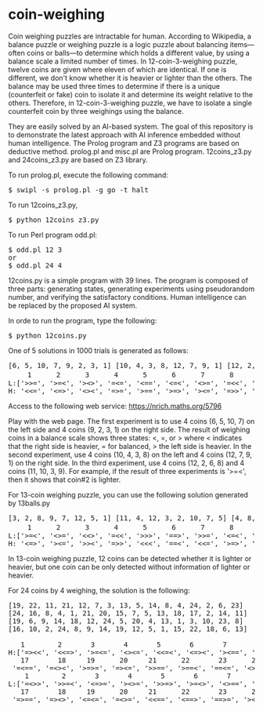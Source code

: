 # coin-weighing
Coin weighing puzzles are intractable for human. 
According to Wikipedia, a balance puzzle or weighing puzzle is a logic puzzle about balancing items—often coins or balls—to determine which holds a different value, by using a balance scale a limited number of times. In 12-coin-3-weighing puzzle, twelve coins are given where eleven of which are identical. If one is different, we don't know whether it is heavier or lighter than the others. The balance may be used three times to determine if there is a unique (counterfeit or fake) coin to isolate it and determine its weight relative to the others. Therefore, in 12-coin-3-weighing puzzle, we have to isolate a single counterfeit coin by three weighings using the balance.

They are easily solved by an AI-based system. 
The goal of this repository is to demonstrate the latest approach with AI inference embedded without human intelligence. 
The Prolog program and Z3 programs are based on deductive method. prolog.pl and misc.pl are Prolog program. 12coins_z3.py and 24coins_z3.py are based on Z3 library.

To run prolog.pl, execute the following command:
<pre>
$ swipl -s prolog.pl -g go -t halt
</pre>
To run 12coins_z3.py, 
<pre>
$ python 12coins_z3.py
</pre>

To run Perl program odd.pl:
<pre>
$ odd.pl 12 3
or
$ odd.pl 24 4
</pre>

12coins.py is a simple program with 39 lines. 
The program is composed of three parts: generating states, generating experiments using pseudorandom number, and verifying the satisfactory conditions. 
Human intelligence can be replaced by the proposed AI system.

In orde to run the program, type the following:
<pre>
$ python 12coins.py
</pre>
One of 5 solutions in 1000 trials is generated as follows:
<pre>
[6, 5, 10, 7, 9, 2, 3, 1] [10, 4, 3, 8, 12, 7, 9, 1] [12, 2, 6, 8, 11, 10, 3, 9]
　   1      2      3      4      5      6      7      8      9      10     11     12    
L:['>>=', '>=<', '><>', '=<=', '<==', '<=<', '<>=', '=<<', '>>>', '<<>', '==>', '=><', 
H: '<<=', '<=>', '<><', '=>=', '>==', '>=>', '><=', '=>>', '<<<', '>><', '==<', '=<>']
</pre>
Access to the following web service:
https://nrich.maths.org/5796

Play with the web page. The first experiment is to use 4 coins (6, 5, 10, 7) on the left side and 4 coins (9, 2, 3, 1) on the right side.
The result of weighing coins in a balance scale shows three states: <, =, or > where < indicates that the right side is heavier, = for balanced, > the left side is heavier.
In the second experiment, use 4 coins (10, 4, 3, 8) on the left and 4 coins (12, 7, 9, 1) on the right side.
In the third experiment, use 4 coins (12, 2, 6, 8) and 4 coins (11, 10, 3, 9).
For example, if the result of three experiments is '>=<', then it shows that coin#2 is lighter.

For 13-coin weighing puzzle, you can use the following solution generated by 13balls.py
<pre>
[3, 2, 8, 9, 7, 12, 5, 1] [11, 4, 12, 3, 2, 10, 7, 5] [4, 8, 12, 1, 11, 6, 5, 3]
　   1      2      3      4      5      6      7      8      9      10     11     12     13
L:['>=<', '<>=', '<<>', '=<<', '>>>', '==>', '>>=', '<=<', '<==', '=>=', '=<>', '><<', '===', 
H: '<=>', '><=', '>><', '=>>', '<<<', '==<', '<<=', '>=>', '>==', '=<=', '=><', '<>>', '===']
</pre>

In 13-coin weighing puzzle, 12 coins can be detected whether it is lighter or heavier, but one coin can be only detected without information of lighter or heavier.


For 24 coins by 4 weighing, the solution is the following:
<pre>
[19, 22, 11, 21, 12, 7, 3, 13, 5, 14, 8, 4, 24, 2, 6, 23]
[24, 16, 8, 4, 1, 21, 20, 15, 7, 5, 13, 18, 17, 2, 14, 11]
[19, 6, 9, 14, 18, 12, 24, 5, 20, 4, 13, 1, 3, 10, 23, 8]
[16, 10, 2, 24, 8, 9, 14, 19, 12, 5, 1, 15, 22, 18, 6, 13]

   1        2       3       4       5       6       7       8       9       10      11      12      13      14      15      16
H:['=><<', '<<=>', '>=<=', '<><=', '<<=<', '<=><', '><==', '<>=>', '==>>', '==<>', '>===', '>=><', '=<<=', '<<>>', '===<', '=>=>', 
   17       18     19      20     21      22       23      24
 '=<==', '=<><', '>=>=', '=><=', '>>==', '>==<', '==<=', '<>>>']
    1        2       3       4       5       6       7       8       9       10      11      12      13      14      15      16
L:['=<>>', '>>=<', '<=>=', '><>=', '>>=>', '>=<>', '<>==', '><=<', '==<<', '==><', '<===', '<=<>', '=>>=', '>><<', '===>', '=<=<', 
   17       18     19      20     21      22       23      24
 '=>==', '=><>', '<=<=', '=<>=', '<<==', '<==>', '==>=', '><<<']
 
 </pre>
